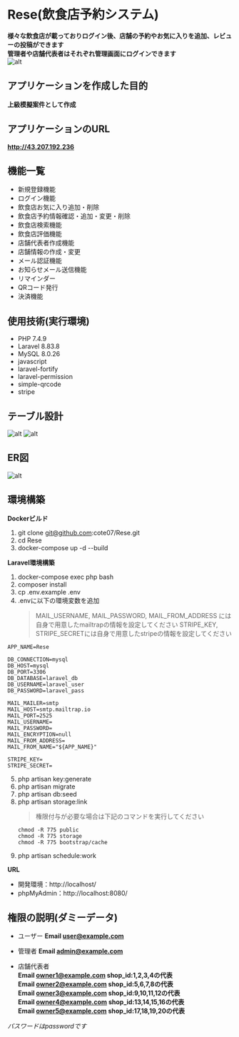 # Rese(飲食店予約システム)
**様々な飲食店が載っておりログイン後、店舗の予約やお気に入りを追加、レビューの投稿ができます  
管理者や店舗代表者はそれぞれ管理画面にログインできます**  
![alt](top.png)

## アプリケーションを作成した目的
**上級模擬案件として作成**

## アプリケーションのURL
**http://43.207.192.236**

## 機能一覧
- 新規登録機能
- ログイン機能
- 飲食店お気に入り追加・削除
- 飲食店予約情報確認・追加・変更・削除
- 飲食店検索機能
- 飲食店評価機能
- 店舗代表者作成機能
- 店舗情報の作成・変更
- メール認証機能
- お知らせメール送信機能
- リマインダー
- QRコード発行
- 決済機能

## 使用技術(実行環境)
- PHP 7.4.9
- Laravel 8.83.8
- MySQL 8.0.26
- javascript
- laravel-fortify
- laravel-permission
- simple-qrcode
- stripe

## テーブル設計
![alt](table1.png)
![alt](table2.png)

## ER図
![alt](er.png)

## 環境構築
**Dockerビルド**
1. git clone git@github.com:cote07/Rese.git
2. cd Rese
3. docker-compose up -d --build

**Laravel環境構築**
1. docker-compose exec php bash
2. composer install
3. cp .env.example .env
4. .envに以下の環境変数を追加
   >  MAIL_USERNAME,  MAIL_PASSWORD,  MAIL_FROM_ADDRESS には自身で用意したmailtrapの情報を設定してください
   >  STRIPE_KEY,  STRIPE_SECRETには自身で用意したstripeの情報を設定してください
``` text
APP_NAME=Rese
```
``` text
DB_CONNECTION=mysql
DB_HOST=mysql
DB_PORT=3306
DB_DATABASE=laravel_db
DB_USERNAME=laravel_user
DB_PASSWORD=laravel_pass
```
``` text
MAIL_MAILER=smtp
MAIL_HOST=smtp.mailtrap.io
MAIL_PORT=2525
MAIL_USERNAME=
MAIL_PASSWORD=
MAIL_ENCRYPTION=null
MAIL_FROM_ADDRESS=
MAIL_FROM_NAME="${APP_NAME}"
```
``` text
STRIPE_KEY=
STRIPE_SECRET=
```
5. php artisan key:generate
6. php artisan migrate
7. php artisan db:seed
8. php artisan storage:link
    >  権限付与が必要な場合は下記のコマンドを実行してください
    ``` text
    chmod -R 775 public
    chmod -R 775 storage
    chmod -R 775 bootstrap/cache
    ```
9. php artisan schedule:work

**URL**
- 開発環境：http://localhost/
- phpMyAdmin：http://localhost:8080/

## 権限の説明(ダミーデータ)
- ユーザー
**Email user@example.com**

- 管理者
**Email admin@example.com**

- 店舗代表者  
**Email owner1@example.com shop_id:1,2,3,4の代表**  
**Email owner2@example.com shop_id:5,6,7,8の代表**  
**Email owner3@example.com shop_id:9,10,11,12の代表**  
**Email owner4@example.com shop_id:13,14,15,16の代表**  
**Email owner5@example.com shop_id:17,18,19,20の代表**

*パスワードはpasswordです*
